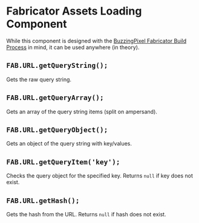 # Fabricator Assets Loading Component

While this component is designed with the [BuzzingPixel Fabricator Build Process](https://github.com/tjdraper/buzzing-pixel-fabricator) in mind, it can be used anywhere (in theory).

## `FAB.URL.getQueryString();`

Gets the raw query string.

## `FAB.URL.getQueryArray();`

Gets an array of the query string items (split on ampersand).

## `FAB.URL.getQueryObject();`

Gets an object of the query string with key/values.

## `FAB.URL.getQueryItem('key');`

Checks the query object for the specified key. Returns `null` if key does not exist.

## `FAB.URL.getHash();`

Gets the hash from the URL. Returns `null` if hash does not exist.